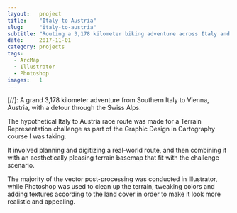 ```yaml
---
layout:   project
title:    "Italy to Austria"
slug:     "italy-to-austria"
subtitle: "Routing a 3,178 kilometer biking adventure across Italy and the Alps"
date:     2017-11-01
category: projects
tags:
  - ArcMap
  - Illustrator
  - Photoshop
images:   1
---
```

[//]: A grand 3,178 kilometer adventure from Southern Italy to Vienna, Austria, with a detour through the Swiss Alps.

The hypothetical Italy to Austria race route was made for a Terrain Representation challenge as part of the Graphic Design in Cartography course I was taking.

It involved planning and digitizing a real-world route, and then combining it with an aesthetically pleasing terrain basemap that fit with the challenge scenario.

The majority of the vector post-processing was conducted in Illustrator, while Photoshop was used to clean up the terrain, tweaking colors and adding textures according to the land cover in order to make it look more realistic and appealing.